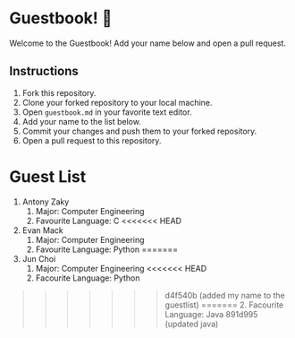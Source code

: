 # Guestbook! 📖

Welcome to the Guestbook! Add your name below and open a pull request.

## Instructions
1. Fork this repository.
2. Clone your forked repository to your local machine.
3. Open `guestbook.md` in your favorite text editor.
4. Add your name to the list below.
5. Commit your changes and push them to your forked repository.
6. Open a pull request to this repository.

# Guest List
1. Antony Zaky
	1. Major: Computer Engineering
	2. Favourite Language: C
<<<<<<< HEAD
2. Evan Mack
	1. Major: Computer Engineering
	2. Favourite Language: Python
=======
2. Jun Choi
    1. Major: Computer Engineering
<<<<<<< HEAD
    2. Facourite Language: Python
>>>>>>> d4f540b (added my name to the guestlist)
=======
    2. Facourite Language: Java
>>>>>>> 891d995 (updated java)
